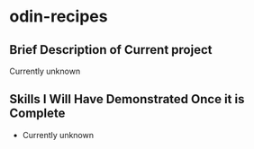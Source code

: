 # odin-recipes

## Brief Description of Current project
Currently unknown

## Skills I Will Have Demonstrated Once it is Complete
- Currently unknown